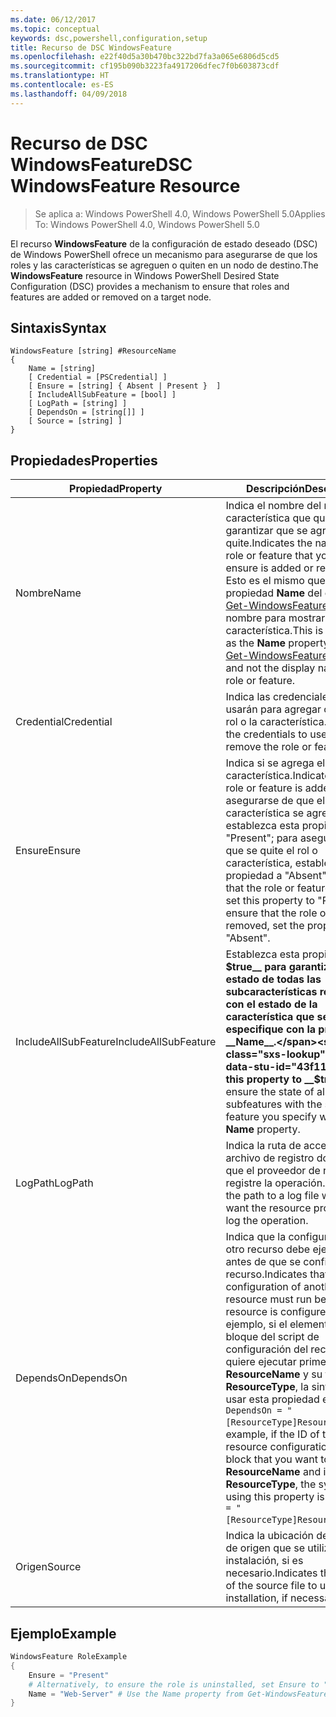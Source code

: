 ```yaml
---
ms.date: 06/12/2017
ms.topic: conceptual
keywords: dsc,powershell,configuration,setup
title: Recurso de DSC WindowsFeature
ms.openlocfilehash: e22f40d5a30b470bc322bd7fa3a065e6806d5cd5
ms.sourcegitcommit: cf195b090b3223fa4917206dfec7f0b603873cdf
ms.translationtype: HT
ms.contentlocale: es-ES
ms.lasthandoff: 04/09/2018
---
```

# <a name="dsc-windowsfeature-resource"></a><span data-ttu-id="43f11-103">Recurso de DSC WindowsFeature</span><span class="sxs-lookup"><span data-stu-id="43f11-103">DSC WindowsFeature Resource</span></span>

> <span data-ttu-id="43f11-104">Se aplica a: Windows PowerShell 4.0, Windows PowerShell 5.0</span><span class="sxs-lookup"><span data-stu-id="43f11-104">Applies To: Windows PowerShell 4.0, Windows PowerShell 5.0</span></span>

<span data-ttu-id="43f11-105">El recurso **WindowsFeature** de la configuración de estado deseado (DSC) de Windows PowerShell ofrece un mecanismo para asegurarse de que los roles y las características se agreguen o quiten en un nodo de destino.</span><span class="sxs-lookup"><span data-stu-id="43f11-105">The **WindowsFeature** resource in Windows PowerShell Desired State Configuration (DSC) provides a mechanism to ensure that roles and features are added or removed on a target node.</span></span>

## <a name="syntax"></a><span data-ttu-id="43f11-106">Sintaxis</span><span class="sxs-lookup"><span data-stu-id="43f11-106">Syntax</span></span>

```
WindowsFeature [string] #ResourceName
{
    Name = [string]
    [ Credential = [PSCredential] ]
    [ Ensure = [string] { Absent | Present }  ]
    [ IncludeAllSubFeature = [bool] ]
    [ LogPath = [string] ]
    [ DependsOn = [string[]] ]
    [ Source = [string] ]
}
```

## <a name="properties"></a><span data-ttu-id="43f11-107">Propiedades</span><span class="sxs-lookup"><span data-stu-id="43f11-107">Properties</span></span>

|  <span data-ttu-id="43f11-108">Propiedad</span><span class="sxs-lookup"><span data-stu-id="43f11-108">Property</span></span>  |  <span data-ttu-id="43f11-109">Descripción</span><span class="sxs-lookup"><span data-stu-id="43f11-109">Description</span></span>   |
|---|---|
| <span data-ttu-id="43f11-110">Nombre</span><span class="sxs-lookup"><span data-stu-id="43f11-110">Name</span></span>| <span data-ttu-id="43f11-111">Indica el nombre del rol o la característica que quiere garantizar que se agregue o se quite.</span><span class="sxs-lookup"><span data-stu-id="43f11-111">Indicates the name of the role or feature that you want to ensure is added or removed.</span></span> <span data-ttu-id="43f11-112">Esto es el mismo que la propiedad __Name__ del cmdlet [Get-WindowsFeature](/powershell/module/servermanager/Get-WindowsFeature) y no el nombre para mostrar del rol o la característica.</span><span class="sxs-lookup"><span data-stu-id="43f11-112">This is the same as the __Name__ property from the [Get-WindowsFeature](/powershell/module/servermanager/Get-WindowsFeature) cmdlet, and not the display name of the role or feature.</span></span>|
| <span data-ttu-id="43f11-113">Credential</span><span class="sxs-lookup"><span data-stu-id="43f11-113">Credential</span></span>| <span data-ttu-id="43f11-114">Indica las credenciales que se usarán para agregar o quitar el rol o la característica.</span><span class="sxs-lookup"><span data-stu-id="43f11-114">Indicates the credentials to use to add or remove the role or feature.</span></span>|
| <span data-ttu-id="43f11-115">Ensure</span><span class="sxs-lookup"><span data-stu-id="43f11-115">Ensure</span></span>| <span data-ttu-id="43f11-116">Indica si se agrega el rol o la característica.</span><span class="sxs-lookup"><span data-stu-id="43f11-116">Indicates if the role or feature is added.</span></span> <span data-ttu-id="43f11-117">Para asegurarse de que el rol o la característica se agregue, establezca esta propiedad en "Present"; para asegurarse de que se quite el rol o característica, establezca la propiedad a "Absent".</span><span class="sxs-lookup"><span data-stu-id="43f11-117">To ensure that the role or feature is added, set this property to "Present" To ensure that the role or feature is removed, set the property to "Absent".</span></span>|
| <span data-ttu-id="43f11-118">IncludeAllSubFeature</span><span class="sxs-lookup"><span data-stu-id="43f11-118">IncludeAllSubFeature</span></span>| <span data-ttu-id="43f11-119">Establezca esta propiedad en __$true__ para garantizar el estado de todas las subcaracterísticas requeridas con el estado de la característica que se especifique con la propiedad __Name__.</span><span class="sxs-lookup"><span data-stu-id="43f11-119">Set this property to __$true__ to ensure the state of all required subfeatures with the state of the feature you specify with the __Name__ property.</span></span>|
| <span data-ttu-id="43f11-120">LogPath</span><span class="sxs-lookup"><span data-stu-id="43f11-120">LogPath</span></span>| <span data-ttu-id="43f11-121">Indica la ruta de acceso a un archivo de registro donde quiera que el proveedor de recursos registre la operación.</span><span class="sxs-lookup"><span data-stu-id="43f11-121">Indicates the path to a log file where you want the resource provider to log the operation.</span></span>|
| <span data-ttu-id="43f11-122">DependsOn</span><span class="sxs-lookup"><span data-stu-id="43f11-122">DependsOn</span></span>| <span data-ttu-id="43f11-123">Indica que la configuración de otro recurso debe ejecutarse antes de que se configure este recurso.</span><span class="sxs-lookup"><span data-stu-id="43f11-123">Indicates that the configuration of another resource must run before this resource is configured.</span></span> <span data-ttu-id="43f11-124">Por ejemplo, si el elemento ID del bloque del script de configuración del recurso que quiere ejecutar primero es __ResourceName__ y su tipo es __ResourceType__, la sintaxis para usar esta propiedad es `DependsOn = "[ResourceType]ResourceName"`.</span><span class="sxs-lookup"><span data-stu-id="43f11-124">For example, if the ID of the resource configuration script block that you want to run first is __ResourceName__ and its type is __ResourceType__, the syntax for using this property is `DependsOn = "[ResourceType]ResourceName"`.</span></span>|
| <span data-ttu-id="43f11-125">Origen</span><span class="sxs-lookup"><span data-stu-id="43f11-125">Source</span></span>| <span data-ttu-id="43f11-126">Indica la ubicación del archivo de origen que se utilizará para la instalación, si es necesario.</span><span class="sxs-lookup"><span data-stu-id="43f11-126">Indicates the location of the source file to use for installation, if necessary.</span></span>|

## <a name="example"></a><span data-ttu-id="43f11-127">Ejemplo</span><span class="sxs-lookup"><span data-stu-id="43f11-127">Example</span></span>
```powershell
WindowsFeature RoleExample
{
    Ensure = "Present"
    # Alternatively, to ensure the role is uninstalled, set Ensure to "Absent"
    Name = "Web-Server" # Use the Name property from Get-WindowsFeature
}
```